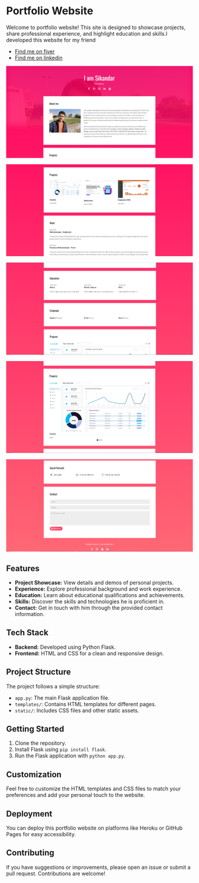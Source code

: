 # Portfolio Website

Welcome to portfolio website! This site is designed to showcase
projects, share professional experience, and highlight education and
skills.I developed this website for my friend

- [Find me on fiver ](https://www.fiverr.com/zainbinramzan/develop-web-applications-with-mern-stack-react-node-express-moongodbplugin-react/README.md)
- [Find me on linkedin](https://www.linkedin.com/in/abu-zain-html-css-javascipt-developer/)

![Project page](./readme-images/1.PNG)

![Project page](./readme-images/2.PNG)

![Project page](./readme-images/3.PNG)

![Project page](./readme-images/4.PNG)

![Project page](./readme-images/5.PNG)

## Features

- **Project Showcase:** View details and demos of personal projects.
- **Experience:** Explore professional background and work experience.
- **Education:** Learn about educational qualifications and
  achievements.
- **Skills:** Discover the skills and technologies he is proficient
  in.
- **Contact:** Get in touch with him through the provided contact
  information.

## Tech Stack

- **Backend:** Developed using Python Flask.
- **Frontend:** HTML and CSS for a clean and responsive design.

## Project Structure

The project follows a simple structure:

- `app.py`: The main Flask application file.
- `templates/`: Contains HTML templates for different pages.
- `static/`: Includes CSS files and other static assets.

## Getting Started

1. Clone the repository.
2. Install Flask using `pip install flask`.
3. Run the Flask application with `python app.py`.

## Customization

Feel free to customize the HTML templates and CSS files to match your
preferences and add your personal touch to the website.

## Deployment

You can deploy this portfolio website on platforms like Heroku or
GitHub Pages for easy accessibility.

## Contributing

If you have suggestions or improvements, please open an issue or
submit a pull request. Contributions are welcome!
